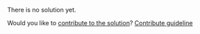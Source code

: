 
There is no solution yet.

Would you like to [contribute to the solution](https://github.com/BFEdev/BFE.dev-solutions/blob/main/react/the-react-counter_en.md)? [Contribute guideline](https://github.com/BFEdev/BFE.dev-solutions#how-to-contribute)
